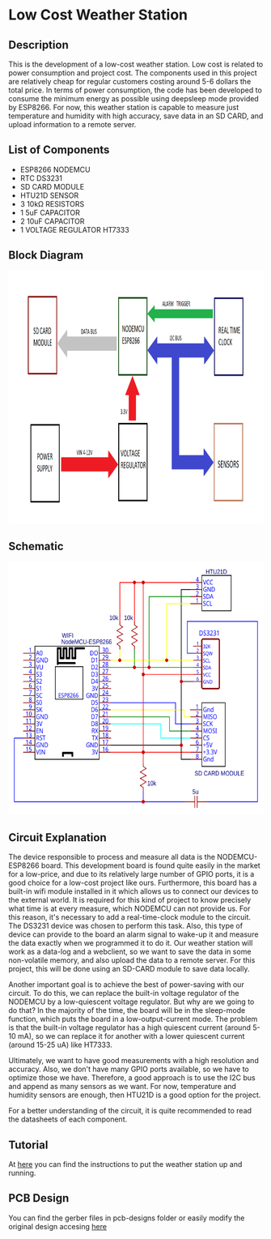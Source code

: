 # Low Cost Weather Station

## Description

This is the development of a low-cost weather station. Low cost is related to power consumption and project cost. The components used in this project are relatively cheap for regular customers costing around 5-6 dollars the total price. In terms of power consumption, the code has been developed to consume the minimum energy as possible using deepsleep mode provided by ESP8266. For now, this weather station is capable to measure just temperature and humidity with high accuracy, save data in an SD CARD, and upload information to a remote server.

## List of Components

- ESP8266 NODEMCU
- RTC DS3231
- SD CARD MODULE
- HTU21D SENSOR
- 3 10kΩ RESISTORS
- 1 5uF CAPACITOR
- 2 10uF CAPACITOR
- 1 VOLTAGE REGULATOR HT7333

## Block Diagram

<center><img src="figures/Block_Diagram.png" alt="drawing" width="750" height="500"></center>

## Schematic

<center><img src="figures/Schematic.svg" alt="drawing" width="750" height="500"></center>

## Circuit Explanation

The device responsible to process and measure all data is the NODEMCU-ESP8266 board. This development board is found quite easily in the market for a low-price, and due to its relatively large number of GPIO ports, it is a good choice for a low-cost project like ours. Furthermore, this board has a built-in wifi module installed in it which allows us to connect our devices to the external world. It is required for this kind of project to know precisely what time is at every measure, which NODEMCU can not provide us. For this reason, it's necessary to add a real-time-clock module to the circuit. The DS3231 device was chosen to perform this task. Also, this type of device can provide to the board an alarm signal to wake-up it and measure the data exactly when we programmed it to do it. Our weather station will work as a data-log and a webclient, so we want to save the data in some non-volatile memory, and also upload the data to a remote server. For this project, this will be done using an SD-CARD module to save data locally.

Another important goal is to achieve the best of power-saving with our circuit. To do this, we can replace the built-in voltage regulator of the NODEMCU by a low-quiescent voltage regulator. But why are we going to do that? In the majority of the time, the board will be in the sleep-mode function, which puts the board in a low-output-current mode. The problem is that the built-in voltage regulator has a high quiescent current (around 5-10 mA), so we can replace it for another with a lower quiescent current (around 15-25 uA) like HT7333.

Ultimately, we want to have good measurements with a high resolution and accuracy. Also, we don't have many GPIO ports available, so we have to optimize those we have. Therefore, a good approach is to use the I2C bus and append as many sensors as we want. For now, temperature and humidity sensors are enough, then HTU21D is a good option for the project.

For a better understanding of the circuit, it is quite recommended to read the datasheets of each component.

## Tutorial

At [here](./tutorial.pdf) you can find the instructions to put the weather station up and running.

## PCB Design

You can find the gerber files in pcb-designs folder or easily modify the original design accesing [here](https://oshwlab.com/gui.br57/low-cost-weather-station)